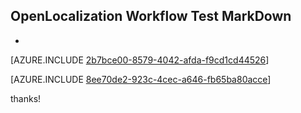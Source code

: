 ## OpenLocalization Workflow Test MarkDown
* 

[AZURE.INCLUDE [2b7bce00-8579-4042-afda-f9cd1cd44526](calleeMd1.md)]



[AZURE.INCLUDE [8ee70de2-923c-4cec-a646-fb65ba80acce](calleeMd2.md)]

 
thanks!